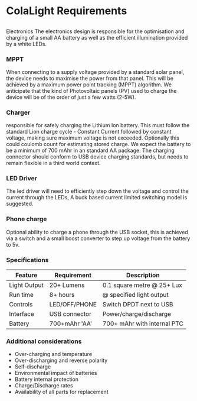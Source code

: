 # ColaLight Requirements

## 
Electronics
The electronics design is responsible for the optimisation and charging of a small AA battery as well as the efficient illumination provided by a white LEDs.

### MPPT
When connecting to a supply voltage provided by a standard solar panel, the device needs to maximise the power from that panel. This will be achieved by a maximum power point tracking (MPPT) algorithm. We anticipate that the kind of Photovoltaic panels (PV) used to charge the device will be of the order of just a few watts (2-5W).

### Charger
responsible for safely charging the Lithium Ion battery. This must follow the standard Lion charge cycle - Constant Current followed by constant voltage, making sure maximum voltage is not exceeded. Optionally this could coulomb count for estimating stored charge. We expect the battery to be a minimum of 700 mAhr in an standard AA package. The charging connector should conform to USB device charging standards, but needs to remain flexible in a third world context.


### LED Driver
The led driver will need to efficiently step down the voltage and control the current through the LEDs, A buck based current limited switching model is suggested.

### Phone charge
Optional ability to charge a phone through the USB socket, this is achieved via a switch and a small boost converter to step up voltage from the battery to 5v.

### Specifications
| Feature	| Requirement 	| Description 			|
|---------------|---------------|-------------------------------|
| Light Output 	| 20+ Lumens	| 0.1 square metre @ 25+ Lux	|
| Run time 	| 8+ hours	| @ specified light output	|
| Controls	| LED/OFF/PHONE	| Switch DPDT next to USB	|
| Interface	| USB connector	| Power/charge/discharge	|
| Battery	| 700+mAhr 'AA'	| 700+ mAhr with internal PTC	|

### Additional considerations
- Over-charging and temperature
- Over-discharging and reverse polarity
- Self-discharge
- Environmental impact of batteries
- Battery internal protection
- Charge/Discharge rates
- Availability of all parts for replacement

